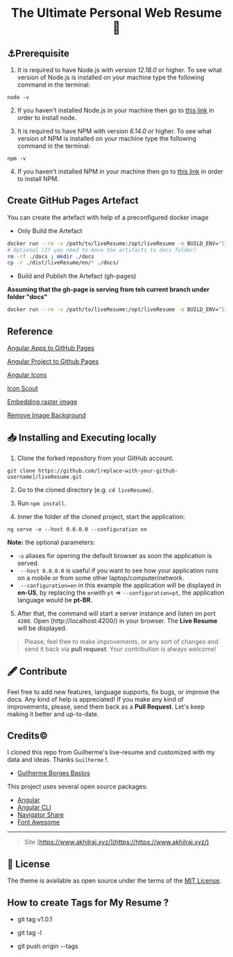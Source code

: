 <h1 align="center">
  <br>
  The Ultimate Personal Web Resume📃
  <br>
</h1>

## ⚓Prerequisite

1. It is required to have Node.js with version _12.18.0_ or higher. To see what version of Node.js is installed on your machine type the following command in the terminal:
```
node -v
```

2. If you haven't installed Node.js in your machine then go to [this link](https://nodejs.org/en/download/) in order to install node.

3. It is required to have NPM with version _6.14.0_ or higher. To see what version of NPM is installed on your machine type the following command in the terminal:
```
npm -v
```

4. If you haven't installed NPM in your machine then go to [this link](https://www.npmjs.com/get-npm) in order to install NPM.



## Create GitHub Pages Artefact

You can create the artefact with help of a preconfigured docker image

* Only Build the Artefact

```bash
docker run --rm -v /path/to/liveResume:/opt/liveResume -e BUILD_ENV="liveResume" --name myresume --hostname myresume akhilrajmailbox/live-resume:1.0.1 build
# Optional (If you need to move the artifacts to docs folder)
rm -rf ./docs ; mkdir ./docs
cp -r ./dist/liveResume/en/* ./docs/
```

* Build and Publish the Artefact (gh-pages)

**Assuming that the gh-page is serving from teh current branch under folder "docs"**

```bash
docker run --rm -v /path/to/liveResume:/opt/liveResume -e BUILD_ENV="liveResume" --name myresume --hostname myresume akhilrajmailbox/live-resume:1.0.1
```

## Reference

[Angular Apps to GitHub Pages](https://medium.com/tech-insights/how-to-deploy-angular-apps-to-github-pages-gh-pages-896c4e10f9b4)

[Angular Project to Github Pages](https://blog.bitsrc.io/deploy-your-angular-project-to-github-pages-7cbacb96f35b)

[Angular Icons](https://mdbootstrap.com/docs/angular/content/icons-list/)

[Icon Scout](https://iconscout.com/icons)

[Embedding raster image](https://bl.ocks.org/hugolpz/7a2e24688591887f75c3)

[Remove Image Background](https://www.remove.bg/)


## 📥 Installing and Executing locally

1. Clone the forked repository from your GitHub account.
```
git clone https://github.com/[replace-with-your-github-username]/liveResume.git
```

2. Go to the cloned directory (e.g. `cd liveResume`).

3. Run `npm install`.

4. Inner the folder of the cloned project, start the application:
```
ng serve -o --host 0.0.0.0 --configuration en
```
**Note:** the optional parameters:
* `-o` aliases for opening the default browser as soon the application is served.
* ` --host 0.0.0.0` is useful if you want to see how your application runs on a mobile or from some other laptop/computer/network. 
* ` --configuration=en` in this example the application will be displayed in **en-US**, by replacing the `en`with `pt` => `--configuration=pt`, the application language would be **pt-BR**. 

5. After that, the command will start a server instance and listen on port `4200`. Open (http://localhost:4200/) in your browser. The **Live Resume** will be displayed.

> Please, feel free to make improvements, or any sort of changes and send it back via **pull request**. Your contribution is always welcome!

## 🖋 Contribute

Feel free to add new features, language supports, fix bugs, or improve the docs. Any kind of help is appreciated! If you make any kind of improvements, please, send them back as a **Pull Request**. Let's keep making it better and up-to-date.


## Credits©️

I cloned this repo from Guilherme's live-resume and customized with my data and ideas. Thanks `Guilherme` !.

- [Guilherme Borges Bastos](https://github.com/guilhermeborgesbastos/live-resume)

This project uses several open source packages:

- [Angular](https://github.com/angular)
- [Angular CLI](https://cli.angular.io)
- [Navigator Share](https://www.npmjs.com/package/ng-navigator-share)
- [Font Awesome](https://fontawesome.com)

---

> Site [https://www.akhilraj.xyz/](https://https://www.akhilraj.xyz/)<br>


## 📝 License

The theme is available as open source under the terms of the [MIT License](https://opensource.org/licenses/MIT).


## How to create Tags for My Resume ?

* git tag v1.0.1

* git tag -l

* git push origin --tags